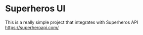 # Superheros UI

This is a really simple project that integrates with Superheros API https://superheroapi.com/